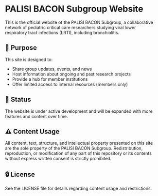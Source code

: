# PALISI BACON Subgroup Website

This is the official website of the PALISI BACON Subgroup, a collaborative network of pediatric critical care researchers studying viral lower respiratory tract infections (LRTI), including bronchiolitis.

## 📌 Purpose
This site is designed to:
- Share group updates, events, and news
- Host information about ongoing and past research projects
- Provide a hub for member institutions
- Offer limited access to internal resources (members only)

## 🚧 Status
The website is under active development and will be expanded with more features and content over time.

## ⚠️ Content Usage
All content, text, structure, and intellectual property presented on this site are the sole property of the PALISI BACON Subgroup. Redistribution, reproduction, or modification of any part of this repository or its contents without express written consent is strictly prohibited.

## 🔒 License
See the LICENSE file for details regarding content usage and restrictions.
